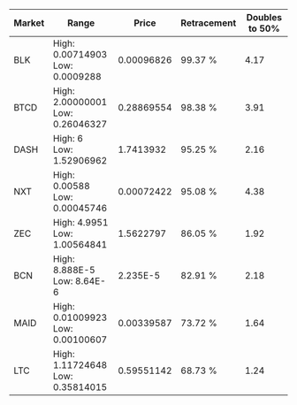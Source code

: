 | Market | Range | Price| Retracement | Doubles to 50% |
| --- | --- | --- | --- | --- |
| BLK | High: 0.00714903<br />Low: 0.0009288 | 0.00096826 | 99.37 % | 4.17 |
| BTCD | High: 2.00000001<br />Low: 0.26046327 | 0.28869554 | 98.38 % | 3.91 |
| DASH | High: 6<br />Low: 1.52906962 | 1.7413932 | 95.25 % | 2.16 |
| NXT | High: 0.00588<br />Low: 0.00045746 | 0.00072422 | 95.08 % | 4.38 |
| ZEC | High: 4.9951<br />Low: 1.00564841 | 1.5622797 | 86.05 % | 1.92 |
| BCN | High: 8.888E-5<br />Low: 8.64E-6 | 2.235E-5 | 82.91 % | 2.18 |
| MAID | High: 0.01009923<br />Low: 0.00100607 | 0.00339587 | 73.72 % | 1.64 |
| LTC | High: 1.11724648<br />Low: 0.35814015 | 0.59551142 | 68.73 % | 1.24 |

